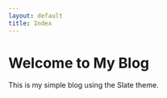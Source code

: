```yaml
---
layout: default
title: Index
---
```


# Welcome to My Blog

This is my simple blog using the Slate theme.
